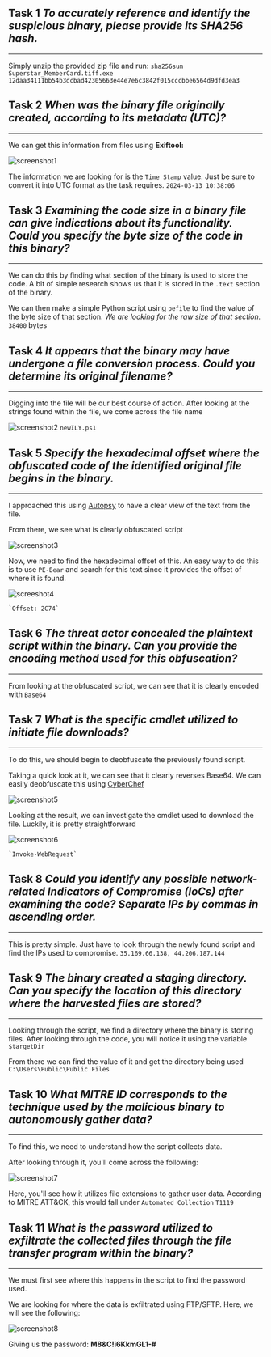 ## Task 1 *To accurately reference and identify the suspicious binary, please provide its SHA256 hash.*
----
 Simply unzip the provided zip file and run:
	 `sha256sum Superstar_MemberCard.tiff.exe`
		`12daa34111bb54b3dcbad42305663e44e7e6c3842f015cccbbe6564d9dfd3ea3`
  
## Task 2 *When was the binary file originally created, according to its metadata (UTC)?*
----
 We can get this information from files using **Exiftool:**
 
![screenshot1](https://github.com/Dunbird/CTF-Writeups/blob/main/Heartbreaker-Continuum/Pasted%20image%2020240730215236.png?raw=true)
 
The information we are looking for is the `Time Stamp` value. Just be sure to convert it into UTC format as the task requires.
`2024-03-13 10:38:06`

## Task 3 *Examining the code size in a binary file can give indications about its functionality. Could you specify the byte size of the code in this binary?*
----
We can do this by finding what section of the binary is used to store the code. A bit of simple research shows us that it is stored in the `.text` section of the binary. 

We can then make a simple Python script using `pefile` to find the value of the byte size of that section.  *We are looking for the raw size of that section.*
`38400` bytes

## Task 4 *It appears that the binary may have undergone a file conversion process. Could you determine its original filename?*
----
Digging into the file will be our best course of action.
After looking at the strings found within the file, we come across the file name 

![screenshot2](https://github.com/Dunbird/CTF-Writeups/blob/main/Heartbreaker-Continuum/Pasted%20image%2020240730155256.png?raw=true)
`newILY.ps1`

## Task 5 *Specify the hexadecimal offset where the obfuscated code of the identified original file begins in the binary.*
----
I approached this using [Autopsy](https://www.autopsy.com/) to have a clear view of the text from the file. 

From there, we see what is clearly obfuscated script 

![screenshot3](https://github.com/Dunbird/CTF-Writeups/blob/main/Heartbreaker-Continuum/Pasted%20image%2020240730155836.png?raw=true)

Now, we need to find the hexadecimal offset of this. An easy way to do this is to use `PE-Bear` and search for this text since it provides the offset of where it is found. 

![screeshot4](https://github.com/Dunbird/CTF-Writeups/blob/main/Heartbreaker-Continuum/Pasted%20image%2020240730160155.png?raw=true)
  
	`Offset: 2C74` 
	 

## Task 6 *The threat actor concealed the plaintext script within the binary. Can you provide the encoding method used for this obfuscation?*
----
From looking at the obfuscated script, we can see that it is clearly encoded with `Base64` 

## Task 7 *What is the specific cmdlet utilized to initiate file downloads?*
----
To do this, we should begin to deobfuscate the previously found script. 

Taking a quick look at it, we can see that it clearly reverses Base64. 
We can easily deobfuscate this using [CyberChef](https://gchq.github.io/CyberChef/) 

![screenshot5](https://github.com/Dunbird/CTF-Writeups/blob/main/Heartbreaker-Continuum/Pasted%20image%2020240730203353.png?raw=true)

Looking at the result, we can investigate the cmdlet used to download the file. Luckily, it is pretty straightforward

![screenshot6](https://github.com/Dunbird/CTF-Writeups/blob/main/Heartbreaker-Continuum/Pasted%20image%2020240730164457.png?raw=true)

	`Invoke-WebRequest` 

## Task 8 *Could you identify any possible network-related Indicators of Compromise (IoCs) after examining the code? Separate IPs by commas in ascending order.*
----
This is pretty simple. Just have to look through the newly found script and find the IPs used to compromise. 
	`35.169.66.138, 44.206.187.144`

## Task 9 *The binary created a staging directory. Can you specify the location of this directory where the harvested files are stored?*
----
Looking through the script, we find a directory where the binary is storing files. 
After looking through the code, you will notice it using the variable `$targetDir`

From there we can find the value of it and get the directory being used
	`C:\Users\Public\Public Files` 

## Task 10 *What MITRE ID corresponds to the technique used by the malicious binary to autonomously gather data?*
----
To find this, we need to understand how the script collects data. 

After looking through it, you'll come across the following: 

![screenshot7](https://github.com/Dunbird/CTF-Writeups/blob/main/Heartbreaker-Continuum/Pasted%20image%2020240730173501.png?raw=true)
  
Here, you'll see how it utilizes file extensions to gather user data. 
According to MITRE ATT&CK, this would fall under `Automated Collection` 
	`T1119` 

## Task 11 *What is the password utilized to exfiltrate the collected files through the file transfer program within the binary?*
----
We must first see where this happens in the script to find the password used. 

We are looking for where the data is exfiltrated using FTP/SFTP. Here, we will see the following:

![screenshot8](https://github.com/Dunbird/CTF-Writeups/blob/main/Heartbreaker-Continuum/Pasted%20image%2020240730174457.png?raw=true)
 
Giving us the password:  **M8&C!i6KkmGL1-#** 
